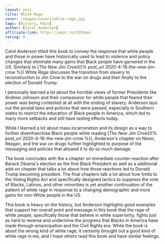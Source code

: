 ```yaml
---
layout: post
title: White Rage
cover: /images/covers/white-rage.jpg
tags: [History, Race]
author: [Carol Anderson]
affiliate-link: https://amzn.to/325Ymoi
rating: 9
---
```


Carol Anderson titled this book to convey the response that white people and those in power have historically used to lead to violence and policy changes that eliminate many gains that Black people have garnered in the US. Similarly to [_The New Jim Crow_]({% post_url 2020-4-18-the-new-jim-crow %}) _White Rage_ discusses the transition from slavery to reconstruction to Jim Crow to the war on drugs and then finally to the election of Donald Trump.

I personally learned a lot about the horrible views of former Presidents like Andrew Johnson and their compassion for white people that feared their power was being contested at all with the ending of slavery. Anderson lays out the pivotal laws and policies that were passed, especially in Southern states to restrict the education of Black people in America, which led to many more setbacks and still have lasting effects today.

While I learned a lot about mass incarceration and its design as a way to further disenfranchise Black people while reading [_The New Jim Crow_]({% post_url 2020-4-18-the-new-jim-crow %}), Anderson's chapter on Nixon, Reagan, and the war on drugs further highlighted to purpose of the messaging and policies that allowed it to do so much damage.

The book concludes with the a chapter on immediate counter-reaction after Barack Obama's election as the first Black President as well as a additional add-on chapter that talks a lot about how those reactions led to Donald Trump becoming president. The final chapters talk a lot about how limits to the Voting Rights Act and specifically designed tactics to suppress the vote of Blacks, Latinos, and other minorities is yet another continuation of the pattern of white rage in response to a changing demographic and more gains for non-White people in the US.

This book is heavy on the history, but Anderson highlights good examples that support her overall point and message in this book that the rage of white people, specifically those that believe in white superiority, fights just as hard to reverse and undermine the progress that Blacks in America have made through emancipation and the Civil Rights era. While the book is about the wrong kind of white rage, it certainly brought out a good kind of white rage in me, and I hope others read this book and have similar feelings.